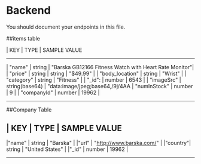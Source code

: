 # Backend

You should document your endpoints in this file.

##items table

| KEY | TYPE | SAMPLE VALUE

---

| "name" | string | "Barska GB12166 Fitness Watch with Heart Rate Monitor"|
| "price" | string | string | "$49.99" |
| "body_location" | string | "Wrist" |
| "category" | string | "Fitness" |
| "\_id": | number | 6543 |
| "imageSrc" | string(base64) | "data:image/jpeg;base64,/9j/4AA
| "numInStock" | number | 9 |
| "companyId" | number | 19962 |

---

##Company Table

## | KEY | TYPE | SAMPLE VALUE

|"name" | string | "Barska" |
|"url" | "http://www.barska.com/" |
|"country"| string | "United States" |
|"\_id" | number | 19962 |

---
